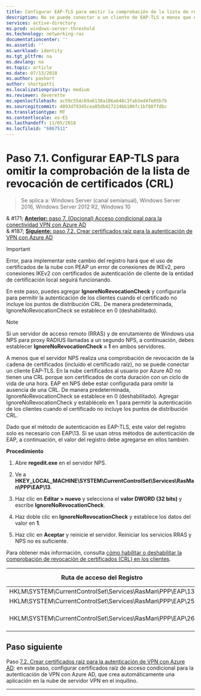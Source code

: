 ```yaml
---
title: Configurar EAP-TLS para omitir la comprobación de la lista de revocación de certificados (CRL)
description: No se puede conectar a un cliente de EAP-TLS a menos que el servidor NPS realiza una comprobación de revocación de la cadena de certificados (incluido el certificado raíz) del cliente y comprueba que los certificados se han revocado.
services: active-directory
ms.prod: windows-server-threshold
ms.technology: networking-ras
documentationcenter: ''
ms.assetid: ''
ms.workload: identity
ms.tgt_pltfrm: na
ms.devlang: na
ms.topic: article
ms.date: 07/13/2018
ms.author: pashort
author: shortpatti
ms.localizationpriority: medium
ms.reviewer: deverette
ms.openlocfilehash: ac59c554c69a6138a106a648c3fab3ed4fe05b7b
ms.sourcegitcommit: 4893d79345cea85db427224bb106fc1bf88ffdbc
ms.translationtype: MT
ms.contentlocale: es-ES
ms.lasthandoff: 11/05/2018
ms.locfileid: "6067511"
---
```

# Paso 7.1. Configurar EAP-TLS para omitir la comprobación de la lista de revocación de certificados (CRL)

>Se aplica a: Windows Server (canal semianual), Windows Server 2016, Windows Server 2012 R2, Windows 10

& #171;  [ **Anterior:** paso 7. (Opcional) Acceso condicional para la conectividad VPN con Azure AD](ad-ca-vpn-connectivity-windows10.md)<br>
& #187; [ **Siguiente:** paso 7.2. Crear certificados raíz para la autenticación de VPN con Azure AD](vpn-create-root-cert-for-vpn-auth-azure-ad.md)

>[!IMPORTANT]
>Error, para implementar este cambio del registro hará que el uso de certificados de la nube con PEAP un error de conexiones de IKEv2, pero conexiones IKEv2 con certificados de autenticación de cliente de la entidad de certificación local seguirá funcionando.

En este paso, puedes agregar **IgnoreNoRevocationCheck** y configurarla para permitir la autenticación de los clientes cuando el certificado no incluye los puntos de distribución CRL. De manera predeterminada, IgnoreNoRevocationCheck se establece en 0 (deshabilitado).

>[!NOTE]
>Si un servidor de acceso remoto (RRAS) y de enrutamiento de Windows usa NPS para proxy RADIUS llamadas a un segundo NPS, a continuación, debes establecer **IgnoreNoRevocationCheck = 1** en ambos servidores.

A menos que el servidor NPS realiza una comprobación de revocación de la cadena de certificados (incluido el certificado raíz), no se puede conectar un cliente EAP-TLS. En la nube certificados al usuario por Azure AD no tienen una CRL porque son certificados de corta duración con un ciclo de vida de una hora. EAP en NPS debe estar configurada para omitir la ausencia de una CRL. De manera predeterminada, IgnoreNoRevocationCheck se establece en 0 (deshabilitado). Agregar IgnoreNoRevocationCheck y establécelo en 1 para permitir la autenticación de los clientes cuando el certificado no incluye los puntos de distribución CRL. 

Dado que el método de autenticación es EAP-TLS, este valor del registro solo es necesario con EAP\13. Si se usan otros métodos de autenticación de EAP, a continuación, el valor del registro debe agregarse en ellos también. 

**Procedimiento**

1. Abre **regedit.exe** en el servidor NPS.

2. Ve a **HKEY_LOCAL_MACHINE\SYSTEM\CurrentControlSet\Services\RasMan\PPP\EAP\13**.

3. Haz clic en **Editar > nuevo** y selecciona el **valor DWORD (32 bits)** y escribe **IgnoreNoRevocationCheck**.

4. Haz doble clic en **IgnoreNoRevocationCheck** y establece los datos del valor en **1**.

5. Haz clic en **Aceptar** y reinicie el servidor. Reiniciar los servicios RRAS y NPS no es suficiente.

Para obtener más información, consulta [cómo habilitar o deshabilitar la comprobación de revocación de certificados (CRL) en los clientes](https://technet.microsoft.com/library/bb680540.aspx).


|Ruta de acceso del Registro  |Extensión EAP  |
|---------|---------|
|HKLM\SYSTEM\CurrentControlSet\Services\RasMan\PPP\EAP\13     |EAP-TLS         |
|HKLM\SYSTEM\CurrentControlSet\Services\RasMan\PPP\EAP\25     |PEAP         |
|HKLM\SYSTEM\CurrentControlSet\Services\RasMan\PPP\EAP\26     |EAP-MSCHAP v2         |

## Paso siguiente

Paso [7.2. Crear certificados raíz para la autenticación de VPN con Azure AD](vpn-create-root-cert-for-vpn-auth-azure-ad.md): en este paso, configurar certificados raíz de acceso condicional para la autenticación de VPN con Azure AD, que crea automáticamente una aplicación en la nube de servidor VPN en el inquilino. 

---